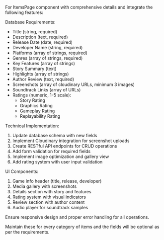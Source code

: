 For ItemsPage component with comprehensive details and integrate the following features:

Database Requirements:
- Title (string, required)
- Description (text, required) 
- Release Date (date, required)
- Developer Name (string, required)
- Platforms (array of strings, required)
- Genres (array of strings, required)
- Key Features (array of strings)
- Story Summary (text)
- Highlights (array of strings)
- Author Review (text, required)
- Screenshots (array of cloudinary URLs, minimum 3 images)
- Soundtrack Links (array of URLs)
- Ratings (numeric, 1-5 scale):
  - Story Rating
  - Graphics Rating 
  - Gameplay Rating
  - Replayability Rating

Technical Implementation:
1. Update database schema with new fields
2. Implement Cloudinary integration for screenshot uploads
3. Create RESTful API endpoints for CRUD operations
4. Add form validation for required fields
5. Implement image optimization and gallery view
6. Add rating system with user input validation

UI Components:
1. Game info header (title, release, developer)
2. Media gallery with screenshots
3. Details section with story and features
4. Rating system with visual indicators
5. Review section with author content
6. Audio player for soundtrack samples

Ensure responsive design and proper error handling for all operations.

Maintain these for every category of items and the fields will be optional as per the requirements.